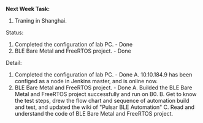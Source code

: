 **Next Week Task:**

1. Traning in Shanghai.

Status:

1. Completed the configuration of lab PC. - Done
2. BLE Bare Metal and FreeRTOS project. - Done

Detail:

1. Completed the configuration of lab PC. - Done
	A. 10.10.184.9 has been configed as a node in Jenkins master, and is online now.
2. BLE Bare Metal and FreeRTOS project. - Done
	A. Builded the BLE Bare Metal and FreeRTOS project successfully and run on B0.
	B. Get to know the test steps, drew the flow chart and sequence of automation build and test, and updated the wiki of "Pulsar BLE Automation"
	C. Read and understand the code of BLE Bare Metal and FreeRTOS project.
	